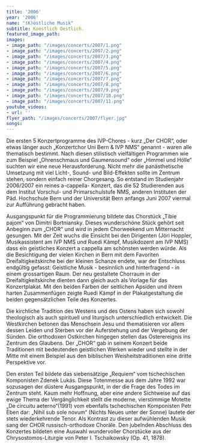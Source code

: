 ```yaml
---
title: '2006'
year: '2006'
name: "(K)östliche Musik"
subtitle: Koestlich Oestlich.
featured_image_path: 
images:
- image_path: "/images/concerts/2007/1.png"
- image_path: "/images/concerts/2007/2.png"
- image_path: "/images/concerts/2007/3.png"
- image_path: "/images/concerts/2007/4.png"
- image_path: "/images/concerts/2007/5.png"
- image_path: "/images/concerts/2007/6.png"
- image_path: "/images/concerts/2007/7.png"
- image_path: "/images/concerts/2007/8.png"
- image_path: "/images/concerts/2007/9.png"
- image_path: "/images/concerts/2007/10.png"
- image_path: "/images/concerts/2007/11.png"
youtube_videos:
- url: ''
flyer_path: "/images/concerts/2007/flyer.jpg"
songs: 
---
```


Die ersten 5 Konzertprogramme des IVP-Chores - kurz „Der CHOR“, oder etwas länger auch „Konzertchor Uni Bern & IVP NMS“ genannt - waren alle thematisch bestimmt. Nach diesen stilistisch vielfältigen Programmen wie zum Beispiel „Ohrenschmaus und Gaumensound“ oder „Himmel und Hölle“ suchten wir eine neue Herausforderung. Nicht mehr die panästhetische Umsetzung mit viel Licht-, Sound- und Bild-Effekten sollte im Zentrum stehen, sondern einfach reiner Chorgesang. So entstand im Studienjahr 2006/2007 ein reines a-cappella- Konzert, das die 52 Studierenden aus dem Institut Vorschul- und Primarschulstufe NMS, anderen Instituten der Päd. Hochschule Bern und der Universität Bern anfangs Juni 2007 viermal zur Aufführung gebracht haben.

Ausgangspunkt für die Programmierung bildete das Chorstück „Tibie pajom“ von Dimitri Bortniansky. Dieses wunderschöne Stück gehört seit Anbeginn zum „CHOR“ und wird in jedem Chorweekend um Mitternacht gesungen. Mit der Zeit wuchs die Einsicht bei den Dirigenten (Jöri Hoppler, Musikassistent am IVP NMS und Ruedi Kämpf, Musikdozent am IVP NMS) dass ein geistliches Konzert a cappella am schönsten werden würde. Als die Besichtigung der vielen Kirchen in Bern mit dem Favoriten Dreifaltigkeitskirche bei der kleinen Schanze endete, war der Entschluss endgültig gefasst: Geistliche Musik - besinnlich und hinterfragend - in einem grossartigen Raum. Der neu gestaltete Chorraum in der Dreifaltigkeitskirche dienten dann gleich auch als Vorlage für das Konzertplakat. Mit den beiden Farben der seitlichen Apsiden und ihrem harten Zusammenfügen zeigte Ruedi Kämpf in der Plakatgestaltung die beiden gegensätzlichen Teile des Konzertes.

Die kirchliche Tradition des Westens und des Ostens haben sich sowohl theologisch als auch spirituell und liturgisch unterschiedlich entwickelt. Die Westkirchen betonen das Menschsein Jesu und thematisieren vor allem dessen Leiden und Sterben vor der Auferstehung und der Vergebung der Sünden. Die orthodoxen Ostkirchen hingegen stellen das Osterereignis ins Zentrum des Glaubens. Der „CHOR“ gab in seinem Konzert beide Traditionen mit bedeutenden geistlichen Werken wieder und stellte in der Mitte mit einem Beispiel aus den biblischen Weisheitstraditionen eine dritte Perspektive vor.

Den ersten Teil bildete das siebensätzige „Requiem“ vom tschechischen Komponisten Zdenek Lukás. Diese Totenmesse aus dem Jahre 1992 war sozusagen der düstere Ausgangspunkt, in der die Frage des Todes im Zentrum steht. Kaum mehr Hoffnung, aber eine andere Sichtweise auf das ewige Thema der Vergänglichkeit stellt die moderne, vierstimmige Motette „De circuitu aeterno“(1991) vom ebenfalls tschechischen Komponisten Petr Eben dar: „Nihil sub sole novum“ (Nichts Neues unter der Sonne) lautete der stets wiederkehrende Tenor. Als Kontrast zu dieser aufwühlenden Musik sang der CHOR russisch-orthodoxe Choräle. Den jubelnden Abschluss des Konzertes bildeten eine Auswahl wundervoller Chorstücke aus der Chrysostomos-Liturgie von Peter I. Tschaikowsky (Op. 41, 1878).

